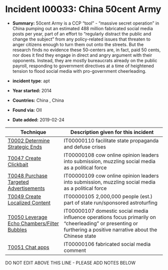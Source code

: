 # Incident I00033: China 50cent Army

* **Summary:** 50cent Army is a CCP “tool” - “massive secret operation” in China pumping out an estimated 488 million fabricated social media posts per year, part of an effort to “regularly distract the public and change the subject” from any policy-related issues that threaten to anger citizens enough to turn them out onto the streets. But the research finds no evidence these 50-centers are, in fact, paid 50 cents, nor does it find they engage in direct and angry argument with their opponents. Instead, they are mostly bureaucrats already on the public payroll, responding to government directives at a time of heightened tension to flood social media with pro-government cheerleading.

* **incident type**: apt

* **Year started:** 2014

* **Countries:** China , China

* **Found via:** OII

* **Date added:** 2019-02-24
 

| Technique | Description given for this incident |
| --------- | ------------------------- |
| [T0002 Determine Strategic Ends](../generated_pages/techniques/T0002.md) | IT00000110 facilitate state propaganda and defuse crises |
| [T0047 Create Clickbait](../generated_pages/techniques/T0047.md) | IT00000108 cow online opinion leaders into submission, muzzling social media as a political force |
| [T0048 Purchase Targeted Advertisements](../generated_pages/techniques/T0048.md) | IT00000109 cow online opinion leaders into submission, muzzling social media as a political force |
| [T0049 Create Localized Content](../generated_pages/techniques/T0049.md) | IT00000105 2,000,000 people (est.) part of state run/sponsored astroturfing |
| [T0050 Leverage Echo Chambers/Filter Bubbles](../generated_pages/techniques/T0050.md) | IT00000107 domestic social media influence operations focus primarily on “cheerleading” or presenting or furthering a positive narrative about the Chinese state |
| [T0051 Chat apps](../generated_pages/techniques/T0051.md) | IT00000106 fabricated social media comment |


DO NOT EDIT ABOVE THIS LINE - PLEASE ADD NOTES BELOW